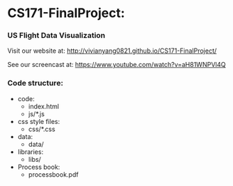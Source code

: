 # CS171-FinalProject:
### US Flight Data Visualization

Visit our website at: http://vivianyang0821.github.io/CS171-FinalProject/

See our screencast at: https://www.youtube.com/watch?v=aH81WNPVl4Q

### Code structure:
* code: 
    - index.html
    - js/*.js
* css style files:
    - css/*.css 
* data:
    - data/
* libraries:
    - libs/
* Process book:
    - processbook.pdf
